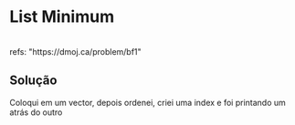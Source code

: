 # List Minimum 

<br>
refs: "https://dmoj.ca/problem/bf1"


<br>

## Solução
Coloqui em um vector, depois ordenei, criei uma index e foi printando um atrás do outro
